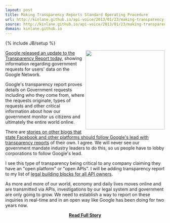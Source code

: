 ```yaml
---
layout: post
title: Making Transparency Reports Standard Operating Procedure
url: http://kinlane.github.io/api-voice/2013/01/23/making-transparency-reports-standard-operating-procedure/
source: http://kinlane.github.io/api-voice/2013/01/23/making-transparency-reports-standard-operating-procedure/
domain: kinlane.github.io
---
```

{% include JB/setup %}<p><p><a href="http://googleblog.blogspot.com/2013/01/transparency-report-what-it-takes-for.html"><img src="https://s3.amazonaws.com/kinlane-productions/google/US_transparency_report.png" alt="" width="250" align="right" /></a></p>
<p><a href="http://googleblog.blogspot.com/2013/01/transparency-report-what-it-takes-for.html">Google released an update to the Transparency Report today</a>, showing information regarding government requests for users' data on the Google Network.</p>
<p>Google's transparency report proves details on Government requests including who they come from, where the requests originate, types of requests and other critical information about how our government monitor us citizens and ultimately the entire world online.</p>
<p>There are <a href="http://gigaom.com/2013/01/23/google-releases-new-government-surveillance-data-facebook-stays-mum/">stories on other blogs that state Facebook and other platforms should follow Google's lead with transparency reports</a> of their own.  I agree.  We will never see our government mandate industry leaders to do this, so us people have to lobby corporations to follow Google's lead.</p>
<p>I see this type of transparency being critical to any company claiming they have an "open platform" or "open APIs".  I will be adding transparency report to my list of <a title="legal building blocks for API owners" href="http://www.apievangelist.com/buildingblocks/">legal building blocks for all API owners</a>.</p>
<p>As more and more of our world, economy and daily lives moves online and are transmitted via APIs, investigations by our legal system and government are only going to grow.  We need to establish a way to report on these inquiries in real-time and in an open way like Google has been doing for two years now.</p></p>
<center><p><a href="http://kinlane.github.io/api-voice/2013/01/23/making-transparency-reports-standard-operating-procedure/" style='padding:25px; font-sze:18px; font-weight: bold;'>Read Full Story</a></p></center>
